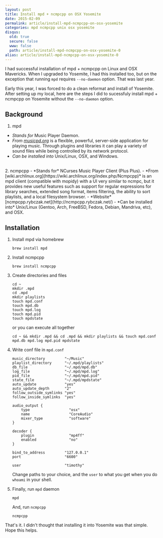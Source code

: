 ```yaml
---
layout: post
title: Install mpd + ncmpcpp on OSX Yosemite
date: 2015-02-09
permalink: article/install-mpd-ncmpcpp-on-osx-yosemite
categories: mpd ncmpcpp unix osx yosemite
disqus:
  old: true
  secure: false
  www: false
  path: article/install-mpd-ncmpcpp-on-osx-yosemite-0
alias: article/install-mpd-ncmpcpp-on-osx-yosemite-0
---
```


I had successful installation of mpd + ncmpcpp on Linux and OSX Mavericks.  When I upgraded to Yosemite, I had this installed too, but on the exception that running `mpd` requires `--no-daemon` option.  That was last year.

Early this year, I was forced to do a clean reformat and install of Yosemite.  After setting up my local, here are the steps I did to sucessfuly install mpd + ncmpcpp on Yosemite without the `--no-daemon` option.

## Background
1. mpd
  - *Stands for* Music Player Daemon.
  - *From [musicpd.org](http://www.musicpd.org/)* is a flexible, powerful, server-side application for playing music. Through plugins and libraries it can play a variety of sound files while being controlled by its network protocol.
  - *Can be installed into* Unix/Linux, OSX, and Windows.
<br>
2. ncmpcpp
  - *Stands for* NCurses Music Player Client (Plus Plus).
  - *From [wiki.archlinux.org](https://wiki.archlinux.org/index.php/Ncmpcpp)* is an mpd client (compatible with mopidy) with a UI very similar to ncmpc, but it provides new useful features such as support for regular expressions for library searches, extended song format, items filtering, the ability to sort playlists, and a local filesystem browser.
  - *Website* [ncmpcpp.rybczak.net](http://ncmpcpp.rybczak.net/)
  - *Can be installed into* Unix/Linux (Gentoo, Arch, FreeBSD, Fedora, Debian, Mandriva, etc), and OSX.

## Installation

1.  Install mpd via homebrew

    ~~~
    brew install mpd
    ~~~

2.  Install ncmpcpp

    ~~~
    brew install ncmpcpp
    ~~~

3.  Create directories and files

    ~~~
    cd ~
    mkdir .mpd
    cd .mpd
    mkdir playlists
    touch mpd.conf
    touch mpd.db
    touch mpd.log
    touch mpd.pid
    touch mpdstate
    ~~~

    or you can execute all together

    ~~~
    cd ~ && mkdir .mpd && cd .mpd && mkdir playlists && touch mpd.conf mpd.db mpd.log mpd.pid mpdstate
    ~~~

4.  Write conf file in `mpd.conf`

    ~~~
    music_directory         "~/Music"
    playlist_directory      "~/.mpd/playlists"
    db_file                 "~/.mpd/mpd.db"
    log_file                "~/.mpd/mpd.log"
    pid_file                "~/.mpd/mpd.pid"
    state_file              "~/.mpd/mpdstate"
    auto_update             "yes"
    auto_update_depth       "2"
    follow_outside_symlinks "yes"
    follow_inside_symlinks  "yes"

    audio_output {
        type                  "osx"
        name                  "CoreAudio"
        mixer_type            "software"
    }

    decoder {
        plugin                "mp4ff"
        enabled               "no"
    }

    bind_to_address         "127.0.0.1"
    port                    "6600"
    
    user                    "timothy"
    ~~~

    Change paths to your choice, and the `user` to what you get when you do `whoami` in your shell.

5.  Finally, run `mpd` daemon

    ~~~
    mpd
    ~~~

    And, run `ncmpcpp`

    ~~~
    ncmpcpp
    ~~~

That's it.  I didn't thought that installing it into Yosemite was that simple. Hope this helps.
